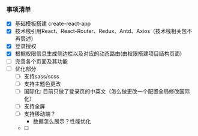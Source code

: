 ###  事项清单
- [x] 基础模板搭建 create-react-app
- [x] 技术栈引用React、React-Router、Redux、Antd、Axios（技术栈相关包不再赘述）
- [x] 登录授权
- [x] 根据权限信息生成侧边栏以及对应的动态路由(由权限搭建项目结构页面)
- [ ] 完善各个页面及其功能
- [ ] 优化部分
  - [ ] 支持sass/scss
  - [ ] 支持主题色更改
  - [ ] 国际化: 目前只做了登录页的中英文（怎么做更改一个配置全局修改国际化）
  - [ ] 支持全屏
  - [ ] 支持移动端？
    - 数据怎么展示？性能优化
  - [ ] 










